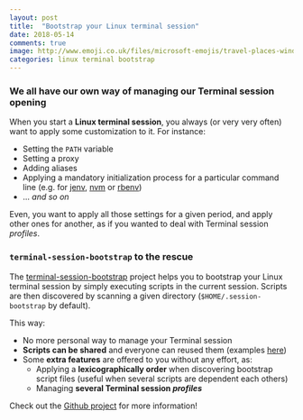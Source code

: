 ```yaml
---
layout: post
title:  "Bootstrap your Linux terminal session"
date: 2018-05-14
comments: true
image: http://www.emoji.co.uk/files/microsoft-emojis/travel-places-windows10/10412-rocket.png
categories: linux terminal bootstrap
---
```


### We all have our own way of managing our Terminal session opening

When you start a **Linux terminal session**, you always (or very very often) want to apply some customization to it. For instance:
- Setting the `PATH` variable
- Setting a proxy
- Adding aliases
- Applying a mandatory initialization process for a particular command line (e.g. for [jenv][jenv], [nvm][nvm] or [rbenv][rbenv])
- ... _and so on_ 

Even, you want to apply all those settings for a given period, and apply other ones for another, as if you wanted to deal with Terminal session _profiles_.  

### `terminal-session-bootstrap` to the rescue

The [terminal-session-bootstrap] project helps you to bootstrap your Linux terminal session by simply executing scripts in the current session. Scripts are then discovered by scanning a given directory (`$HOME/.session-bootstrap` by default).

This way:
- No more personal way to manage your Terminal session
- **Scripts can be shared** and everyone can reused them (examples [here][terminal-session-bootstrap-scripts])
- Some **extra features** are offered to you without any effort, as:
    - Applying a **lexicographically order** when discovering bootstrap script files (useful when several scripts are dependent each others)
    - Managing **several Terminal session _profiles_**

Check out the [Github project][terminal-session-bootstrap] for more information!

[terminal-session-bootstrap]: https://github.com/abourdon/terminal-session-bootstrap
[terminal-session-bootstrap-scripts]: https://github.com/abourdon/terminal-session-bootstrap/tree/master/session-bootstrap
[jenv]: http://www.jenv.be
[nvm]: https://github.com/creationix/nvm
[rbenv]: https://github.com/rbenv/rbenv